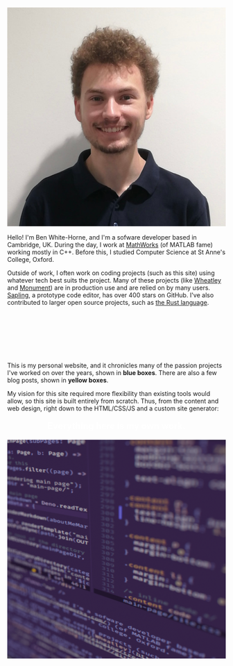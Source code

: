 <div style="height: 100px;"></div>

<div class="about-section">

<img src="me.jpg" class="me" />

<div>

Hello!  I'm Ben White-Horne, and I'm a sofware developer based in Cambridge, UK.  During the day, I
work at [MathWorks](https://mathworks.com/) (of MATLAB fame) working mostly in C++.  Before this,
I studied Computer Science at St Anne's College, Oxford.

Outside of work, I often work on coding projects (such as this site) using whatever tech best suits
the project.  Many of these projects (like [Wheatley](https://github.com/kneasle/wheatley) and
[Monument](https://github.com/kneasle/ringing/tree/master/monument)) are in production use and are
relied on by many users.  [Sapling](https://github.com/kneasle/sapling), a prototype code editor,
has over 400 stars on GitHub.  I've also contributed to larger open source projects, such as
[the Rust language](https://github.com/rust-lang/rust-clippy/pull/7640).

</div>

</div>

<div style="height: 100px;"></div>

<div class="about-section">

<div>

This is my personal website, and it chronicles many of the passion projects I've worked on over the
years, shown in <strong class="category-project use-category-color">blue boxes</strong>.  There are also
a few blog posts, shown in <strong class="category-blog use-category-color">yellow boxes</strong>.

My vision for this site required more flexibility than existing tools would allow, so this site is built
entirely from scratch.  Thus, from the content and web design, right down to the HTML/CSS/JS and a
custom site generator:

<p style="text-align: center; font-size: 20px;">
  <strong style="color: #fff;">Everything here is my own work.</strong>
</p>

</div>

<img src="site.png" class="site" style="background: none;" />

</div>
